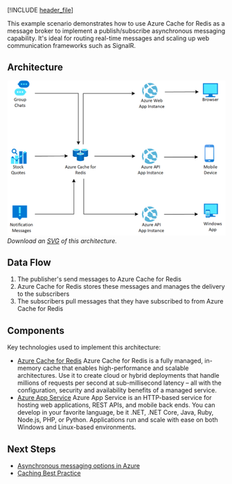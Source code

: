 [!INCLUDE [header_file](../../../includes/sol-idea-header.md)]

This example scenario demonstrates how to use Azure Cache for Redis as a message broker to implement a publish/subscribe asynchronous messaging capability.  It's ideal for routing real-time messages and scaling up web communication frameworks such as SignalR.

## Architecture

![Architecture Diagram](../media/messaging.png)
*Download an [SVG](../media/messaging.svg) of this architecture.*

## Data Flow

1. The publisher's send messages to Azure Cache for Redis 
1. Azure Cache for Redis stores these messages and manages the delivery to the subscribers
1. The subscribers pull messages that they have subscribed to from Azure Cache for Redis

## Components

Key technologies used to implement this architecture:

* [Azure Cache for Redis](https://azure.microsoft.com/services/cache/) Azure Cache for Redis is a fully managed, in-memory cache that enables high-performance and scalable architectures. Use it to create cloud or hybrid deployments that handle millions of requests per second at sub-millisecond latency – all with the configuration,  security and availability benefits of a managed service.
* [Azure App Service](https://azure.microsoft.com/services/app-service) Azure App Service is an HTTP-based service for hosting web applications, REST APIs, and mobile back ends.  You can develop in your favorite language, be it .NET, .NET Core, Java, Ruby, Node.js, PHP, or Python. Applications run and scale with ease on both Windows and Linux-based environments.

## Next Steps

* [Asynchronous messaging options in Azure](../../guide/technology-choices/messaging.md)
* [Caching Best Practice](../../best-practices/caching.md?toc=%2fazure%2fredis-cache%2ftoc.json)
